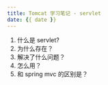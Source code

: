 ```yaml
---
title: Tomcat 学习笔记 - servlet
date: {{ date }}
---
```



1. 什么是 servlet?
2. 为什么存在？
3. 解决了什么问题？
4. 怎么用？
5. 和 spring mvc 的区别是？